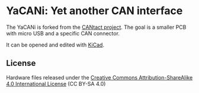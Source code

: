 # YaCANi: Yet another CAN interface

The YaCANi is forked from the [CANtact project](https://github.com/CANtact/cantact-hw).
The goal is a smaller PCB with micro USB and a specific CAN connector.

It can be opened and edited with [KiCad](http://www.kicad-pcb.org/).


## License

Hardware files released under the [Creative Commons Attribution-ShareAlike 4.0
International License](http://creativecommons.org/licenses/by-sa/4.0/) 
(CC BY-SA 4.0)
